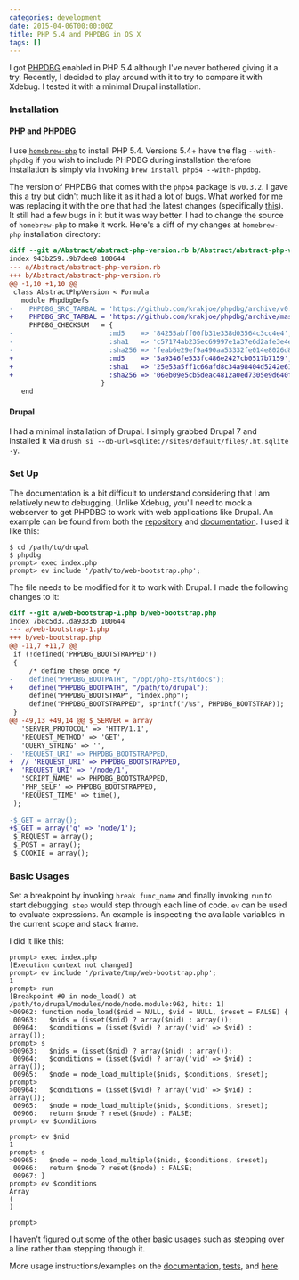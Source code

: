 ```yaml
---
categories: development
date: 2015-04-06T00:00:00Z
title: PHP 5.4 and PHPDBG in OS X
tags: []
---
```


I got [PHPDBG](http://phpdbg.com/) enabled in PHP 5.4 although I've never bothered giving it a try. Recently, I decided to play around with it to try to compare it with Xdebug. I tested it with a minimal Drupal installation.

### Installation

#### PHP and PHPDBG

I use [`homebrew-php`](https://github.com/Homebrew/homebrew-php) to install PHP 5.4. Versions 5.4+ have the flag `--with-phpdbg` if you wish to include PHPDBG during installation therefore installation is simply via invoking `brew install php54 --with-phpdbg`.

The version of PHPDBG that comes with the `php54` package is `v0.3.2`. I gave this a try but didn't much like it as it had a lot of bugs. What worked for me was replacing it with the one that had the latest changes (specifically [this](https://github.com/krakjoe/phpdbg/commit/c6802cdf5f4f0da213b365510df056b177d5c7e2)). It still had a few bugs in it but it was way better. I had to change the source of `homebrew-php` to make it work. Here's a diff of my changes at `homebrew-php` installation directory:

```diff
diff --git a/Abstract/abstract-php-version.rb b/Abstract/abstract-php-version.rb
index 943b259..9b7dee8 100644
--- a/Abstract/abstract-php-version.rb
+++ b/Abstract/abstract-php-version.rb
@@ -1,10 +1,10 @@
 class AbstractPhpVersion < Formula
   module PhpdbgDefs
-    PHPDBG_SRC_TARBAL = 'https://github.com/krakjoe/phpdbg/archive/v0.3.2.tar.gz'
+    PHPDBG_SRC_TARBAL = 'https://github.com/krakjoe/phpdbg/archive/master.tar.gz'
     PHPDBG_CHECKSUM   = {
-                        :md5    => '84255abff00fb31e338d03564c3cc4e4',
-                        :sha1   => 'c57174ab235ec69997e1a37e6d2afe3e4edfb749',
-                        :sha256 => 'feab6e29ef9a490aa53332fe014e8026d89d970acc5105f37330b2f31e711bbd',
+                        :md5    => '5a9346fe533fc486e2427cb0517b7159',
+                        :sha1   => '25e53a5ff1c66afd8c34a98404d5242e61b4d55b',
+                        :sha256 => '06eb09e5cb5deac4812a0ed7305e9d640f1ec6b6fbfdc6ea9a24bf7ea9d01929',
                       }
   end
```

#### Drupal

I had a minimal installation of Drupal. I simply grabbed Drupal 7 and installed it via `drush si --db-url=sqlite://sites/default/files/.ht.sqlite -y`.

### Set Up

The documentation is a bit difficult to understand considering that I am relatively new to debugging. Unlike Xdebug, you'll need to mock a webserver to get PHPDBG to work with web applications like Drupal. An example can be found from both the [repository](https://github.com/krakjoe/phpdbg/blob/master/web-bootstrap.php) and [documentation](http://phpdbg.com/docs/mocking-webserver). I used it like this:

```shell
$ cd /path/to/drupal
$ phpdbg
prompt> exec index.php
prompt> ev include '/path/to/web-bootstrap.php';
```

The file needs to be modified for it to work with Drupal. I made the following changes to it:

```diff
diff --git a/web-bootstrap-1.php b/web-bootstrap.php
index 7b8c5d3..da9333b 100644
--- a/web-bootstrap-1.php
+++ b/web-bootstrap.php
@@ -11,7 +11,7 @@
 if (!defined('PHPDBG_BOOTSTRAPPED')) 
 {
     /* define these once */
-    define("PHPDBG_BOOTPATH", "/opt/php-zts/htdocs");
+    define("PHPDBG_BOOTPATH", "/path/to/drupal");
     define("PHPDBG_BOOTSTRAP", "index.php");
     define("PHPDBG_BOOTSTRAPPED", sprintf("/%s", PHPDBG_BOOTSTRAP)); 
 }
@@ -49,13 +49,14 @@ $_SERVER = array
   'SERVER_PROTOCOL' => 'HTTP/1.1',
   'REQUEST_METHOD' => 'GET',
   'QUERY_STRING' => '',
-  'REQUEST_URI' => PHPDBG_BOOTSTRAPPED,
+  // 'REQUEST_URI' => PHPDBG_BOOTSTRAPPED,
+  'REQUEST_URI' => '/node/1',
   'SCRIPT_NAME' => PHPDBG_BOOTSTRAPPED,
   'PHP_SELF' => PHPDBG_BOOTSTRAPPED,
   'REQUEST_TIME' => time(),
 );
 
-$_GET = array();
+$_GET = array('q' => 'node/1');
 $_REQUEST = array();
 $_POST = array();
 $_COOKIE = array();
```

### Basic Usages

Set a breakpoint by invoking `break func_name` and finally invoking `run` to start debugging. `step` would step through each line of code. `ev` can be used to evaluate expressions. An example is inspecting the available variables in the current scope and stack frame.

I did it like this:

```shell
prompt> exec index.php
[Execution context not changed]
prompt> ev include '/private/tmp/web-bootstrap.php';
1
prompt> run
[Breakpoint #0 in node_load() at /path/to/drupal/modules/node/node.module:962, hits: 1]
>00962: function node_load($nid = NULL, $vid = NULL, $reset = FALSE) {
 00963:   $nids = (isset($nid) ? array($nid) : array());
 00964:   $conditions = (isset($vid) ? array('vid' => $vid) : array());
prompt> s
>00963:   $nids = (isset($nid) ? array($nid) : array());
 00964:   $conditions = (isset($vid) ? array('vid' => $vid) : array());
 00965:   $node = node_load_multiple($nids, $conditions, $reset);
prompt>
>00964:   $conditions = (isset($vid) ? array('vid' => $vid) : array());
 00965:   $node = node_load_multiple($nids, $conditions, $reset);
 00966:   return $node ? reset($node) : FALSE;
prompt> ev $conditions

prompt> ev $nid
1
prompt> s
>00965:   $node = node_load_multiple($nids, $conditions, $reset);
 00966:   return $node ? reset($node) : FALSE;
 00967: }
prompt> ev $conditions
Array
(
)

prompt>
```

I haven't figured out some of the other basic usages such as stepping over a line rather than stepping through it.

More usage instructions/examples on the [documentation](http://phpdbg.com/docs), [tests](https://github.com/krakjoe/phpdbg/tree/master/tests), and [here](https://github.com/bwoebi/phpdbg-docs).
